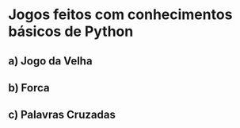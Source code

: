 # Jogos feitos com conhecimentos básicos de Python

## a) Jogo da Velha

## b) Forca

## c) Palavras Cruzadas

